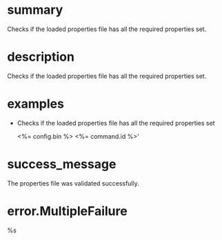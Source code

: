 # summary

Checks if the loaded properties file has all the required properties set.

# description

Checks if the loaded properties file has all the required properties set.

# examples

- Checks if the loaded properties file has all the required properties set

  <%= config.bin %> <%= command.id %>'

# success_message

The properties file was validated successfully.

# error.MultipleFailure

%s
